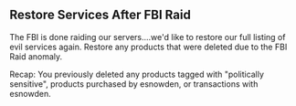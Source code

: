 Restore Services After FBI Raid
-----------------------------------------

The FBI is done raiding our servers....we'd like to restore our full listing of evil services again.  Restore any products that were deleted due to the FBI Raid anomaly.

Recap:
You previously deleted any products tagged with "politically sensitive", products purchased by esnowden, or transactions with esnowden.